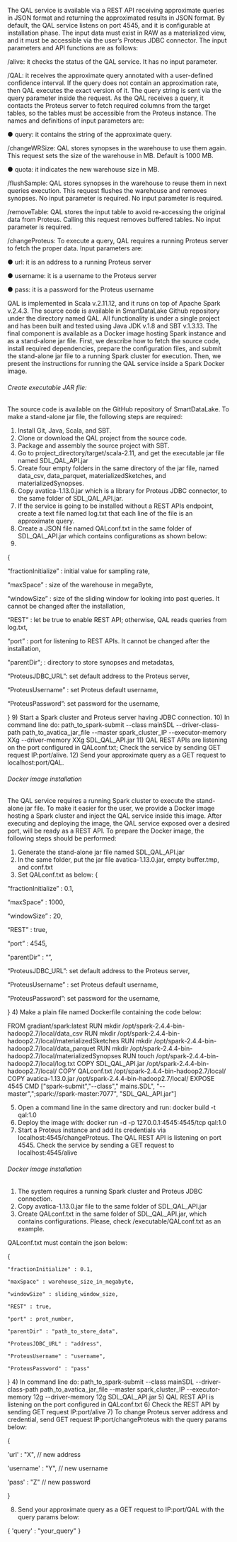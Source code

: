 The QAL service is available via a REST API receiving approximate queries in JSON format and returning the approximated results in JSON format. By default, the QAL service listens on port 4545, and it is configurable at installation phase. The input data must exist in RAW as a materialized view, and it must be accessible via the user’s Proteus JDBC connector. The input parameters and API functions are as follows:

/alive: it checks the status of the QAL service. It has no input parameter.

/QAL: it receives the approximate query annotated with a user-defined confidence interval. If the query does not contain an approximation rate, then QAL executes the exact version of it. The query string is sent via the query parameter inside the request. As the QAL receives a query, it contacts the Proteus server to fetch required columns from the target tables, so the tables must be accessible from the Proteus instance. The names and definitions of input parameters are: 

   ● query: it contains the string of the approximate query.

/changeWRSize: QAL stores synopses in the warehouse to use them again. This request sets the size of the warehouse in MB. Default is 1000 MB.

   ● quota: it indicates the new warehouse size in MB.

/flushSample: QAL stores synopses in the warehouse to reuse them in next queries execution. This request flushes the warehouse and removes synopses. No input parameter is required. No input parameter is required.

/removeTable: QAL stores the input table to avoid re-accessing the original data from Proteus. Calling this request removes buffered tables. No input parameter is required.

/changeProteus: To execute a query, QAL requires a running Proteus server to fetch the proper data. Input parameters are:

   ● url: it is an address to a running Proteus server
   
   ● username: it is a username to the Proteus server

   ● pass: it is a password for the Proteus username
   
QAL is implemented in Scala v.2.11.12, and it runs on top of Apache Spark v.2.4.3. The source code is available in SmartDataLake Github repository under the directory named QAL. All functionality is under a single project and has been built and tested using Java JDK v.1.8 and SBT v.1.3.13. The final component is available as a Docker image hosting Spark instance and as a stand-alone jar file. First, we describe how to fetch the source code, install required dependencies, prepare the configuration files, and submit the stand-alone jar file to a running Spark cluster for execution. Then, we present the instructions for running the QAL service inside a Spark Docker image.

###### Create executable JAR file:

The source code is available on the GitHub repository of SmartDataLake. To make a stand-alone jar file, the following steps are required:
1) Install Git, Java, Scala, and SBT.
2) Clone or download the QAL project from the source code.
3) Package and assembly the source project with SBT.
4) Go to project_directory/target/scala-2.11, and get the executable jar file named SDL_QAL_API.jar
5) Create four empty folders in the same directory of the jar file, named data_csv, data_parquet, materializedSketches, and materializedSynopses.
6) Copy avatica-1.13.0.jar which is a library for Proteus JDBC connector, to the same folder of SDL_QAL_API.jar.
7) If the service is going to be installed without a REST APIs endpoint, create a text file named log.txt that each line of the file is an approximate query.
8) Create a JSON file named QALconf.txt in the same folder of SDL_QAL_API.jar which contains configurations as shown below:
9) 
{

“fractionInitialize” : initial value for sampling rate,

“maxSpace” : size of the warehouse in megaByte,

“windowSize” : size of the sliding window for looking into past queries. It cannot be changed after the installation,

“REST” : let be true to enable REST API; otherwise, QAL reads queries from log.txt,

“port” : port for listening to REST APIs. It cannot be changed after the installation,

"parentDir"; : directory to store synopses and metadatas,

“ProteusJDBC_URL”: set default address to the Proteus server,

“ProteusUsername” : set Proteus default username,

“ProteusPassword”: set password for the username,

}
9) Start a Spark cluster and Proteus server having JDBC connection.
10) In command line do:
path_to_spark-submit --class mainSDL --driver-class-path path_to_avatica_jar_file --master spark_cluster_IP --executor-memory XXg --driver-memory XXg SDL_QAL_API.jar
11) QAL REST APIs are listening on the port configured in QALconf.txt; Check the service by sending GET request IP:port/alive.
12) Send your approximate query as a GET request to localhost:port/QAL.

###### Docker image installation

The QAL service requires a running Spark cluster to execute the stand-alone jar file. To make it easier for the user, we provide a Docker image hosting a Spark cluster and inject the QAL service inside this image. After executing and deploying the image, the QAL service exposed over a desired port, will be ready as a REST API. To prepare the Docker image, the following steps should be performed:
1) Generate the stand-alone jar file named SDL_QAL_API.jar
2) In the same folder, put the jar file avatica-1.13.0.jar, empty buffer.tmp, and conf.txt
3) Set QALconf.txt as below:
{

“fractionInitialize” : 0.1,

“maxSpace” : 1000,

“windowSize” : 20,

“REST” : true,

“port” : 4545,

"parentDir" : “”,

“ProteusJDBC_URL”: set default address to the Proteus server,

“ProteusUsername” : set Proteus default username,

“ProteusPassword”: set password for the username,

}
4) Make a plain file named Dockerfile containing the code below:

FROM gradiant/spark:latest
RUN mkdir /opt/spark-2.4.4-bin-hadoop2.7/local/data_csv
RUN mkdir /opt/spark-2.4.4-bin-hadoop2.7/local/materializedSketches
RUN mkdir /opt/spark-2.4.4-bin-hadoop2.7/local/data_parquet
RUN mkdir /opt/spark-2.4.4-bin-hadoop2.7/local/materializedSynopses
RUN touch /opt/spark-2.4.4-bin-hadoop2.7/local/log.txt
COPY SDL_QAL_API.jar /opt/spark-2.4.4-bin-hadoop2.7/local/
COPY QALconf.txt /opt/spark-2.4.4-bin-hadoop2.7/local/
COPY avatica-1.13.0.jar /opt/spark-2.4.4-bin-hadoop2.7/local/
EXPOSE 4545
CMD ["spark-submit","--class"," mains.SDL", "--master",";spark://spark-master:7077",
"SDL_QAL_API.jar"]

5) Open a command line in the same directory and run:
docker build -t qal:1.0
6) Deploy the image with:
docker run -d -p 127.0.0.1:4545:4545/tcp qal:1.0
7) Start a Proteus instance and add its credentials via localhost:4545/changeProteus. The QAL REST API is listening on port 4545. Check the service by sending a GET request to localhost:4545/alive



###### Docker image installation

1) The system requires a running Spark cluster and Proteus JDBC connection. 
2) Copy avatica-1.13.0.jar file to the same folder of SDL_QAL_API.jar
3) Create QALconf.txt in the same folder of SDL_QAL_API.jar, which contains configurations. Please, check
   /executable/QALconf.txt as an example.

QALconf.txt must contain the json below:

{

    "fractionInitialize" : 0.1,

    "maxSpace" : warehouse_size_in_megabyte,

    "windowSize" : sliding_window_size,

    "REST" : true,

    "port" : prot_number,

    "parentDir" : "path_to_store_data",

    "ProteusJDBC_URL" : "address",

    "ProteusUsername" : "username",

    "ProteusPassword" : "pass"
}
4) In command line do: path_to_spark-submit --class mainSDL --driver-class-path path_to_avatica_jar_file --master spark_cluster_IP --executor-memory 12g --driver-memory 12g SDL_QAL_API.jar
5) QAL REST API is listening on the port configured in QALconf.txt
6) Check the REST API by sending GET request IP:port/alive
7) To change Proteus server address and credential, send GET request IP:port/changeProteus with the query params below:

{

'url' : "X", // new address

'username' : "Y", // new username

'pass' : "Z"    // new password

}

8) Send your approximate query as a GET request to IP:port/QAL with the query params below:

{
'query' : "your_query" 
}


